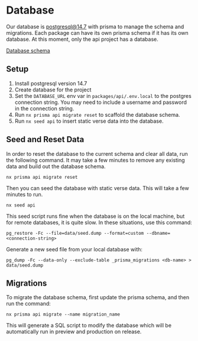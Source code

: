 # Database

Our database is postgresql@14.7 with prisma to manage the schema and migrations. Each package can have its own prisma schema if it has its own database. At this moment, only the api project has a database.

[Database schema](./../packages/api/prisma/schema.prisma)

## Setup

1. Install postgresql version 14.7
1. Create database for the project
1. Set the `DATABASE_URL` env var in `packages/api/.env.local` to the postgres connection string. You may need to include a username and password in the connection string.
1. Run `nx prisma api migrate reset` to scaffold the database schema.
1. Run `nx seed api` to insert static verse data into the database.

## Seed and Reset Data

In order to reset the database to the current schema and clear all data, run the following command. It may take a few minutes to remove any existing data and build out the database schema.

```
nx prisma api migrate reset
```

Then you can seed the database with static verse data. This will take a few minutes to run.

```
nx seed api
```

This seed script runs fine when the database is on the local machine, but for remote databases, it is quite slow. In these situations, use this command:

```
pg_restore -Fc --file=data/seed.dump --format=custom --dbname=<connection-string>
```

Generate a new seed file from your local database with:

```
pg_dump -Fc --data-only --exclude-table _prisma_migrations <db-name> > data/seed.dump
```

## Migrations

To migrate the database schema, first update the prisma schema, and then run the command:

```
nx prisma api migrate --name migration_name
```

This will generate a SQL script to modify the database which will be automatically run in preview and production on release.
